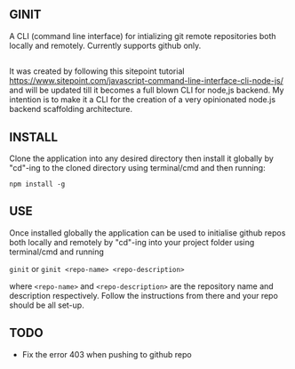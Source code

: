 ## GINIT
A CLI (command line interface) for intializing git remote repositories both locally
and remotely. Currently supports github only.
##
It was created by following this sitepoint tutorial https://www.sitepoint.com/javascript-command-line-interface-cli-node-js/
and will be updated till it becomes a full blown CLI for node,js backend. 
My intention is to make it a CLI for the creation of a very opinionated
node.js backend scaffolding architecture.
##  INSTALL
Clone the application into any desired directory then install it globally by "cd"-ing
to the cloned directory using terminal/cmd and then running:</br>

`npm install -g`

## USE
Once installed globally the application can be used to initialise github repos both
locally and remotely by "cd"-ing into your project folder using terminal/cmd and
running </br>

`ginit` or `ginit <repo-name> <repo-description>` </br>

where `<repo-name>` and `<repo-description>` are the repository name 
and description respectively. Follow the instructions from there
and your repo should be all set-up.

## TODO
<ul>
    <li>Fix the error 403 when pushing to github repo</li>
</ul>
